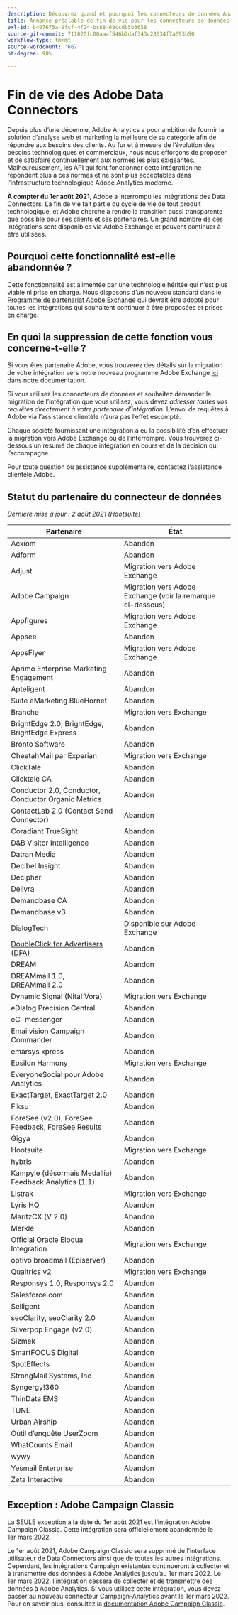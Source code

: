 ```yaml
---
description: Découvrez quand et pourquoi les connecteurs de données Analytics seront bientôt en fin de vie.
title: Annonce préalable de fin de vie pour les connecteurs de données Analytics
exl-id: b407675a-9fcf-4f24-bc88-69ccdb5b3658
source-git-commit: 711020fc00aaaf546b2daf343c28634f7a693b50
workflow-type: tm+mt
source-wordcount: '667'
ht-degree: 98%

---
```


# Fin de vie des Adobe Data Connectors

Depuis plus d’une décennie, Adobe Analytics a pour ambition de fournir la solution d’analyse web et marketing la meilleure de sa catégorie afin de répondre aux besoins des clients. Au fur et à mesure de l’évolution des besoins technologiques et commerciaux, nous nous efforçons de proposer et de satisfaire continuellement aux normes les plus exigeantes.  Malheureusement, les API qui font fonctionner cette intégration ne répondent plus à ces normes et ne sont plus acceptables dans l’infrastructure technologique Adobe Analytics moderne.

**À compter du 1er août 2021**, Adobe a interrompu les intégrations des Data Connectors. La fin de vie fait partie du cycle de vie de tout produit technologique, et Adobe cherche à rendre la transition aussi transparente que possible pour ses clients et ses partenaires. Un grand nombre de ces intégrations sont disponibles via Adobe Exchange et peuvent continuer à être utilisées.

## Pourquoi cette fonctionnalité est-elle abandonnée ?

Cette fonctionnalité est alimentée par une technologie héritée qui n’est plus viable ni prise en charge. Nous disposons d’un nouveau standard dans le [Programme de partenariat Adobe Exchange](https://partners.adobe.com/exchangeprogram/experiencecloud) qui devrait être adopté pour toutes les intégrations qui souhaitent continuer à être proposées et prises en charge.

## En quoi la suppression de cette fonction vous concerne-t-elle ?

Si vous êtes partenaire Adobe, vous trouverez des détails sur la migration de votre intégration vers notre nouveau programme Adobe Exchange [ici](https://adobeexchangeec.zendesk.com/hc/en-us/articles/360003867071-Adobe-Analytics-Integration-Tools) dans notre documentation.

Si vous utilisez les connecteurs de données et souhaitez demander la migration de l’intégration que vous utilisez, vous devez *adresser toutes vos requêtes directement à votre partenaire d’intégration*. L’envoi de requêtes à Adobe via l’assistance clientèle n’aura pas l’effet escompté.

Chaque société fournissant une intégration a eu la possibilité d’en effectuer la migration vers Adobe Exchange ou de l’interrompre. Vous trouverez ci-dessous un résumé de chaque intégration en cours et de la décision qui l’accompagne.

Pour toute question ou assistance supplémentaire, contactez l’assistance clientèle Adobe.

## Statut du partenaire du connecteur de données

*Dernière mise à jour : 2 août 2021 (Hootsuite)*

| Partenaire | État |
| --- | --- |
| Acxiom | Abandon |
| Adform | Abandon |
| Adjust | Migration vers Adobe Exchange |
| Adobe Campaign | Migration vers Adobe Exchange  (voir la remarque ci-dessous) |
| Appfigures | Migration vers Adobe Exchange |
| Appsee | Abandon |
| AppsFlyer | Migration vers Adobe Exchange |
| Aprimo Enterprise Marketing Engagement | Abandon |
| Apteligent | Abandon |
| Suite eMarketing BlueHornet | Abandon |
| Branche | Migration vers Exchange |
| BrightEdge 2.0, BrightEdge, BrightEdge Express | Abandon |
| Bronto Software | Abandon |
| CheetahMail par Experian | Migration vers Exchange |
| ClickTale | Abandon |
| Clicktale CA | Abandon |
| Conductor 2.0, Conductor, Conductor Organic Metrics | Abandon |
| ContactLab 2.0 (Contact Send Connector) | Abandon |
| Coradiant TrueSight | Abandon |
| D&amp;B Visitor Intelligence | Abandon |
| Datran Media | Abandon |
| Decibel Insight | Abandon |
| Decipher | Abandon |
| Delivra | Abandon |
| Demandbase CA | Abandon |
| Demandbase v3 | Abandon |
| DialogTech | Disponible sur Adobe Exchange |
| [DoubleClick for Advertisers (DFA)](/help/import/data-connectors/dfa-data-connector-analytics/dfa-eol.md) | Abandon |
| DREAM | Abandon |
| DREAMmail 1.0, DREAMmail 2.0 | Abandon |
| Dynamic Signal (Nital Vora) | Migration vers Exchange |
| eDialog Precision Central | Abandon |
| eC-messenger | Abandon |
| Emailvision Campaign Commander | Abandon |
| emarsys xpress | Abandon |
| Epsilon Harmony | Migration vers Exchange |
| EveryoneSocial pour Adobe Analytics | Abandon |
| ExactTarget, ExactTarget 2.0 | Abandon |
| Fiksu | Abandon |
| ForeSee (v2.0), ForeSee Feedback, ForeSee Results | Abandon |
| Gigya | Abandon |
| Hootsuite | Migration vers Exchange |
| hybris | Abandon |
| Kampyle (désormais Medallia) Feedback Analytics (1.1) | Abandon |
| Listrak | Migration vers Exchange |
| Lyris HQ | Abandon |
| MaritzCX (V 2.0) | Abandon |
| Merkle | Abandon |
| Official Oracle Eloqua Integration | Migration vers Exchange |
| optivo broadmail (Episerver) | Abandon |
| Qualtrics v2 | Migration vers Exchange |
| Responsys 1.0, Responsys 2.0 | Abandon |
| Salesforce.com | Abandon |
| Selligent | Abandon |
| seoClarity, seoClarity 2.0 | Abandon |
| Silverpop Engage (v2.0) | Abandon |
| Sizmek | Abandon |
| SmartFOCUS Digital | Abandon |
| SpotEffects | Abandon |
| StrongMail Systems, Inc | Abandon |
| Syngergy!360 | Abandon |
| ThinData EMS | Abandon |
| TUNE | Abandon |
| Urban Airship | Abandon |
| Outil d’enquête UserZoom | Abandon |
| WhatCounts Email | Abandon |
| wywy | Abandon |
| Yesmail Enterprise | Abandon |
| Zeta Interactive | Abandon |

## Exception : Adobe Campaign Classic

La SEULE exception à la date du 1er août 2021 est l’intégration Adobe Campaign Classic. Cette intégration sera officiellement abandonnée le 1er mars 2022.

Le 1er août 2021, Adobe Campaign Classic sera supprimé de l’interface utilisateur de  Data Connectors ainsi que de toutes les autres intégrations. Cependant, les intégrations Campaign existantes continueront à collecter et à transmettre des données à Adobe Analytics jusqu’au 1er mars 2022. Le 1er mars 2022, l’intégration cessera de collecter et de transmettre des données à Adobe Analytics. Si vous utilisez cette intégration, vous devez passer au nouveau connecteur Campaign-Analytics avant le 1er mars 2022. Pour en savoir plus, consultez la [documentation Adobe Campaign Classic](https://experienceleague.adobe.com/docs/campaign-classic/using/release-notes/aa-connector-migration.html?lang=fr).